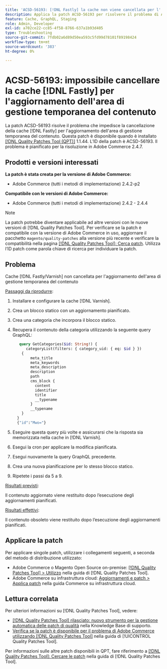 ```yaml
---
title: 'ACSD-56193: [!DNL Fastly] la cache non viene cancellata per l''aggiornamento dell''area di gestione temporanea del contenuto'
description: Applica la patch ACSD-56193 per risolvere il problema di Adobe Commerce per cui la cache  [!DNL Fastly]  non viene cancellata per l'aggiornamento dell'area di gestione temporanea del contenuto.
feature: Cache, GraphQL, Staging
role: Admin, Developer
exl-id: a702ce22-cc85-4f58-8766-637a1b93d405
type: Troubleshooting
source-git-commit: 7fdb02a6d89d50ea593c5fd99d78101f89198424
workflow-type: tm+mt
source-wordcount: '383'
ht-degree: 0%

---
```


# ACSD-56193: impossibile cancellare la cache [!DNL Fastly] per l&#39;aggiornamento dell&#39;area di gestione temporanea del contenuto

La patch ACSD-56193 risolve il problema che impedisce la cancellazione della cache [!DNL Fastly] per l&#39;aggiornamento dell&#39;area di gestione temporanea del contenuto. Questa patch è disponibile quando è installato [[!DNL Quality Patches Tool (QPT)]](https://experienceleague.adobe.com/en/docs/commerce-operations/tools/quality-patches-tool/quality-patches-tool-to-self-serve-quality-patches) 1.1.44. L’ID della patch è ACSD-56193. Il problema è pianificato per la risoluzione in Adobe Commerce 2.4.7.

## Prodotti e versioni interessati

**La patch è stata creata per la versione di Adobe Commerce:**

* Adobe Commerce (tutti i metodi di implementazione) 2.4.2-p2

**Compatibile con le versioni di Adobe Commerce:**

* Adobe Commerce (tutti i metodi di implementazione) 2.4.2 - 2.4.4

>[!NOTE]
>
>La patch potrebbe diventare applicabile ad altre versioni con le nuove versioni di [!DNL Quality Patches Tool]. Per verificare se la patch è compatibile con la versione di Adobe Commerce in uso, aggiornare il pacchetto `magento/quality-patches` alla versione più recente e verificare la compatibilità nella pagina [[!DNL Quality Patches Tool]: Cerca patch](https://experienceleague.adobe.com/tools/commerce-quality-patches/index.html). Utilizza l’ID patch come parola chiave di ricerca per individuare la patch.

## Problema

Cache [!DNL Fastly/Varnish] non cancellata per l&#39;aggiornamento dell&#39;area di gestione temporanea del contenuto

<u>Passaggi da riprodurre</u>:

1. Installare e configurare la cache [!DNL Varnish].
1. Crea un blocco statico con un aggiornamento pianificato.
1. Crea una categoria che incorpora il blocco statico.
1. Recupera il contenuto della categoria utilizzando la seguente query GraphQL:

   ```GraphQL
      query GetCategories($id: String!) {
         categoryList(filters: { category_uid: { eq: $id } }) 
       {
           meta_title
           meta_keywords
           meta_description
           description
           path
           cms_block {
             content
             identifier
             title
             __typename
           }
           __typename
       }
     }
     {"id":"Mwo="}
   ```

1. Eseguire questa query più volte e assicurarsi che la risposta sia memorizzata nella cache in [!DNL Varnish].
1. Esegui la cron per applicare la modifica pianificata.
1. Esegui nuovamente la query GraphQL precedente.
1. Crea una nuova pianificazione per lo stesso blocco statico.
1. Ripetete i passi da 5 a 9.

<u>Risultati previsti</u>:

Il contenuto aggiornato viene restituito dopo l’esecuzione degli aggiornamenti pianificati.

<u>Risultati effettivi</u>:

Il contenuto obsoleto viene restituito dopo l’esecuzione degli aggiornamenti pianificati.

## Applicare la patch

Per applicare singole patch, utilizzare i collegamenti seguenti, a seconda del metodo di distribuzione utilizzato:

* Adobe Commerce o Magento Open Source on-premise: [[!DNL Quality Patches Tool] > Utilizzo](/help/tools/quality-patches-tool/usage.md) nella guida di [!DNL Quality Patches Tool].
* Adobe Commerce su infrastruttura cloud: [Aggiornamenti e patch > Applica patch](https://experienceleague.adobe.com/docs/commerce-cloud-service/user-guide/develop/upgrade/apply-patches.html) nella guida Commerce su infrastruttura cloud.

## Lettura correlata

Per ulteriori informazioni su [!DNL Quality Patches Tool], vedere:

* [[!DNL Quality Patches Tool] rilasciato: nuovo strumento per la gestione automatica delle patch di qualità](https://experienceleague.adobe.com/en/docs/commerce-operations/tools/quality-patches-tool/quality-patches-tool-to-self-serve-quality-patches) nella Knowledge Base di supporto.
* [Verifica se la patch è disponibile per il problema di Adobe Commerce utilizzando  [!DNL Quality Patches Tool]](/help/tools/quality-patches-tool/patches-available-in-qpt/check-patch-for-magento-issue-with-magento-quality-patches.md) nella guida di [!UICONTROL Quality Patches Tool].


Per informazioni sulle altre patch disponibili in QPT, fare riferimento a [[!DNL Quality Patches Tool]: Cercare le patch](https://experienceleague.adobe.com/tools/commerce-quality-patches/index.html) nella guida di [!DNL Quality Patches Tool].
